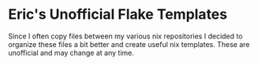 # Eric's Unofficial Flake Templates

Since I often copy files between my various nix repositories I decided to
organize these files a bit better and create useful nix templates. These are
unofficial and may change at any time.
